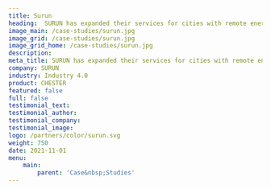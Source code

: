 ```yaml
---
title: Surun
heading:  SURUN has expanded their services for cities with remote energy metering
image_main: /case-studies/surun.jpg
image_grid: /case-studies/surun.jpg
image_grid_home: /case-studies/surun.jpg
description:
meta_title: SURUN has expanded their services for cities with remote energy metering | HARDWARIO případová studie
company: SURUN
industry: Industry 4.0
product: CHESTER
featured: false
full: false
testimonial_text: 
testimonial_author: 
testimonial_company: 
testimonial_image: 
logo: /partners/color/surun.svg
weight: 750
date: 2021-11-01
menu:
    main:
        parent: 'Case&nbsp;Studies'
---
```

